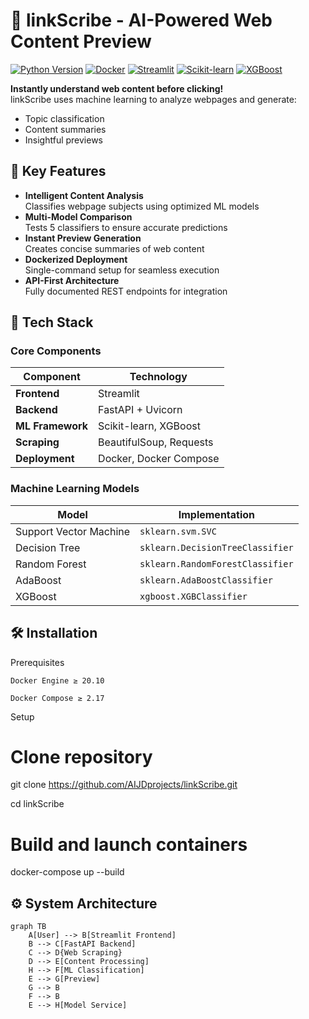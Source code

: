 # 🔗 linkScribe - AI-Powered Web Content Preview

[![Python Version](https://img.shields.io/badge/Python-3.10%2B-blue)](https://python.org)
[![Docker](https://img.shields.io/badge/Docker-✓-blue?logo=docker)](https://docker.com)
[![Streamlit](https://img.shields.io/badge/Streamlit-FF4B4B?logo=streamlit&logoColor=white)](https://streamlit.io)
[![Scikit-learn](https://img.shields.io/badge/Scikit--learn-F7931E?logo=scikit-learn&logoColor=white)](https://scikit-learn.org)
[![XGBoost](https://img.shields.io/badge/XGBoost-FF6600?logo=xgboost&logoColor=white)](https://xgboost.ai)

**Instantly understand web content before clicking!**  
linkScribe uses machine learning to analyze webpages and generate:
- Topic classification
- Content summaries
- Insightful previews


## 🚀 Key Features
- **Intelligent Content Analysis**  
  Classifies webpage subjects using optimized ML models
- **Multi-Model Comparison**  
  Tests 5 classifiers to ensure accurate predictions
- **Instant Preview Generation**  
  Creates concise summaries of web content
- **Dockerized Deployment**  
  Single-command setup for seamless execution
- **API-First Architecture**  
  Fully documented REST endpoints for integration

## 🧩 Tech Stack
### Core Components
| Component       | Technology              |
|-----------------|-------------------------|
| **Frontend**    | Streamlit               |
| **Backend**     | FastAPI + Uvicorn       |
| **ML Framework**| Scikit-learn, XGBoost   |
| **Scraping**    | BeautifulSoup, Requests |
| **Deployment**  | Docker, Docker Compose  |

### Machine Learning Models
| Model                     | Implementation          | 
|---------------------------|-------------------------|
| Support Vector Machine    | `sklearn.svm.SVC`       |
| Decision Tree             | `sklearn.DecisionTreeClassifier` |
| Random Forest             | `sklearn.RandomForestClassifier` | 
| AdaBoost                  | `sklearn.AdaBoostClassifier` |
| XGBoost                   | `xgboost.XGBClassifier` |

## 🛠️ Installation
Prerequisites

    Docker Engine ≥ 20.10

    Docker Compose ≥ 2.17

Setup

# Clone repository
  git clone https://github.com/AIJDprojects/linkScribe.git

  cd linkScribe

# Build and launch containers
docker-compose up --build

## ⚙️ System Architecture
```mermaid
graph TB
    A[User] --> B[Streamlit Frontend]
    B --> C[FastAPI Backend]
    C --> D{Web Scraping}
    D --> E[Content Processing]
    H --> F[ML Classification]
    E --> G[Preview]
    G --> B
    F --> B
    E --> H[Model Service]


